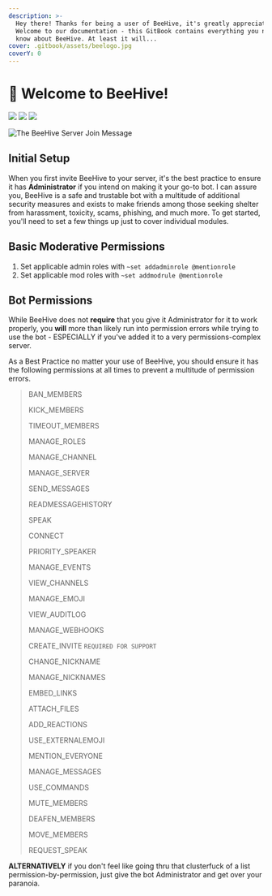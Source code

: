 ```yaml
---
description: >-
  Hey there! Thanks for being a user of BeeHive, it's greatly appreciated!
  Welcome to our documentation - this GitBook contains everything you need to
  know about BeeHive. At least it will...
cover: .gitbook/assets/beelogo.jpg
coverY: 0
---
```


# 👋 Welcome to BeeHive!

[                                    ![](https://top.gg/api/widget/owner/878370684542263337.svg)](https://top.gg/bot/878370684542263337) [![](https://top.gg/api/widget/upvotes/878370684542263337.svg)](https://top.gg/bot/878370684542263337) [![](https://top.gg/api/widget/servers/878370684542263337.svg)](https://top.gg/bot/878370684542263337)

![The BeeHive Server Join Message](.gitbook/assets/msedge\_uspuGpDxdZ.png)

## Initial Setup

When you first invite BeeHive to your server, it's the best practice to ensure it has **Administrator** if you intend on making it your go-to bot. I can assure you, BeeHive is a safe and trustable bot with a multitude of additional security measures and exists to make friends among those seeking shelter from harassment, toxicity, scams, phishing, and much more. To get started, you'll need to set a few things up just to cover individual modules.

## Basic Moderative Permissions

1. Set applicable admin roles with `~set addadminrole @mentionrole`
2. Set applicable mod roles with `~set addmodrule @mentionrole`

## Bot Permissions

While BeeHive does not **require** that you give it Administrator for it to work properly, you **will** more than likely run into permission errors while trying to use the bot - ESPECIALLY if you've added it to a very permissions-complex server.

As a Best Practice no matter your use of BeeHive, you should ensure it has the following permissions at all times to prevent a multitude of permission errors.

> BAN\_MEMBERS
>
> KICK\_MEMBERS
>
> TIMEOUT\_MEMBERS
>
> MANAGE\_ROLES
>
> MANAGE\_CHANNEL
>
> MANAGE\_SERVER
>
> SEND\_MESSAGES
>
> READMESSAGEHISTORY
>
> SPEAK
>
> CONNECT
>
> PRIORITY\_SPEAKER
>
> MANAGE\_EVENTS
>
> VIEW\_CHANNELS
>
> MANAGE\_EMOJI
>
> VIEW\_AUDITLOG
>
> MANAGE\_WEBHOOKS
>
> CREATE\_INVITE `REQUIRED FOR SUPPORT`
>
> CHANGE\_NICKNAME
>
> MANAGE\_NICKNAMES
>
> EMBED\_LINKS
>
> ATTACH\_FILES
>
> ADD\_REACTIONS
>
> USE\_EXTERNALEMOJI
>
> MENTION\_EVERYONE
>
> MANAGE\_MESSAGES
>
> USE\_COMMANDS
>
> MUTE\_MEMBERS
>
> DEAFEN\_MEMBERS
>
> MOVE\_MEMBERS
>
> REQUEST\_SPEAK

**ALTERNATIVELY** if you don't feel like going thru that clusterfuck of a list permission-by-permission, just give the bot Administrator and get over your paranoia.
